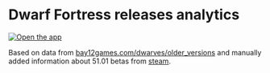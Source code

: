 # Dwarf Fortress releases analytics

[![Open the app](https://img.shields.io/badge/Open%20the%20app-forestgreen?style=for-the-badge)
](https://df-releases-analytics.streamlit.app)

Based on data from [bay12games.com/dwarves/older_versions](https://bay12games.com/dwarves/older_versions.html) and
manually added information about 51.01 betas from [steam](https://store.steampowered.com/news/app/975370?updates=true).
